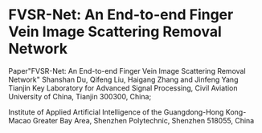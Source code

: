 # FVSR-Net: An End-to-end Finger Vein Image Scattering Removal Network
Paper"FVSR-Net: An End-to-end Finger Vein Image Scattering Removal Network"
Shanshan Du, Qifeng Liu, Haigang Zhang and Jinfeng Yang
Tianjin Key Laboratory for Advanced Signal Processing, Civil Aviation University of China, Tianjin 300300, China; 

Institute of Applied Artificial Intelligence of the Guangdong-Hong Kong-Macao Greater Bay Area, Shenzhen Polytechnic, Shenzhen 518055, China
